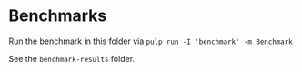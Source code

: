 # Benchmarks

Run the benchmark in this folder via `pulp run -I 'benchmark' -m Benchmark`

See the `benchmark-results` folder.
